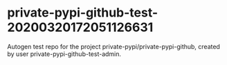 # private-pypi-github-test-20200320172051126631
Autogen test repo for the project private-pypi/private-pypi-github, created by user private-pypi-github-test-admin.
